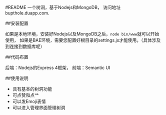 #README
一个树洞，基于Nodejs和MongoDB，
访问地址bupthole.duapp.com.

##安装配置

如果是本地环境，安装好Nodejs以及MongoDB之后，```node bin/www```就可以开始使用，
如果是BAE环境，需要您配置好根目录的settings.js才能使用。（具体涉及到连接到数据库呢）

##代码布置

后端：Nodejs的Express 4框架，
前端：Semantic UI

##使用说明

- 具有基本的树洞功能
- 可点赞和点艹
- 可以发Emoji表情
- 可以进入管理界面管理树洞
